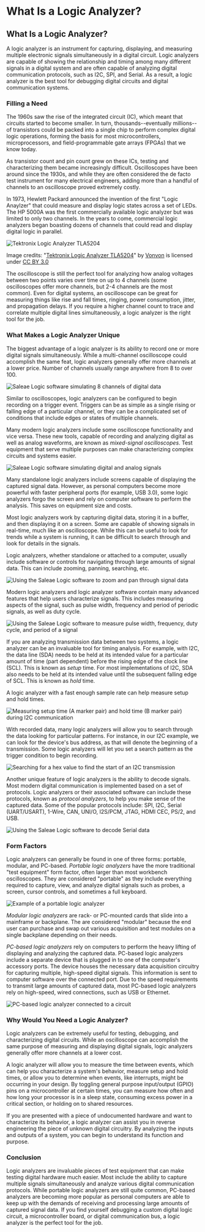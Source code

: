 # What Is a Logic Analyzer?

## What Is a Logic Analyzer?

A logic analyzer is an instrument for capturing, displaying, and measuring multiple electronic signals simultaneously in a digital circuit. Logic analyzers are capable of showing the relationship and timing among many different signals in a digital system and are often capable of analyzing digital communication protocols, such as I2C, SPI, and Serial. As a result, a logic analyzer is the best tool for debugging digital circuits and digital communication systems.

### Filling a Need

The 1960s saw the rise of the integrated circuit \(IC\), which meant that circuits started to become smaller. In turn, thousands--eventually millions--of transistors could be packed into a single chip to perform complex digital logic operations, forming the basis for most microcontrollers, microprocessors, and field-programmable gate arrays \(FPGAs\) that we know today.

As transistor count and pin count grew on these ICs, testing and characterizing them became increasingly difficult. Oscilloscopes have been around since the 1930s, and while they are often considered the de facto test instrument for many electrical engineers, adding more than a handful of channels to an oscilloscope proved extremely costly.

In 1973, Hewlett Packard announced the invention of the first "Logic Anaylzer" that could measure and display logic states across a set of LEDs. The HP 5000A was the first commercially available logic analyzer but was limited to only two channels. In the years to come, commercial logic analyzers began boasting dozens of channels that could read and display digital logic in parallel.

![Tektronix Logic Analyzer TLA5204](.gitbook/assets/tektronix_logicanalyzer_tla5204.jpg)

Image credits: "[Tektronix Logic Analyzer TLA5204](https://commons.wikimedia.org/wiki/File:Tektronix_LogicAnalyzer_TLA5204.jpg)" by [Vonvon](https://commons.wikimedia.org/wiki/User:Vonvon) is licensed under [CC BY 3.0](https://creativecommons.org/licenses/by-sa/3.0/deed.en)

The oscilloscope is still the perfect tool for analyzing how analog voltages between two points varies over time on up to 4 channels \(some oscilloscopes offer more channels, but 2-4 channels are the most common\). Even for digital systems, an oscilloscope can be great for measuring things like rise and fall times, ringing, power consumption, jitter, and propagation delays. If you require a higher channel count to trace and correlate multiple digital lines simultaneously, a logic analyzer is the right tool for the job.

### What Makes a Logic Analyzer Unique

The biggest advantage of a logic analyzer is its ability to record one or more digital signals simultaneously.  While a multi-channel oscilloscope could accomplish the same feat, logic analyzers generally offer more channels at a lower price. Number of channels usually range anywhere from 8 to over 100. 

![Saleae Logic software simulating 8 channels of digital data](.gitbook/assets/screen_04.png)

Similar to oscilloscopes, logic analyzers can be configured to begin recording on a trigger event. Triggers can be as simple as a single rising or falling edge of a particular channel, or they can be a complicated set of conditions that include edges or states of multiple channels.

Many modern logic analyzers include some oscilloscope functionality and vice versa. These new tools, capable of recording and analyzing digital as well as analog waveforms, are known as _mixed-signal oscilloscopes_. Test equipment that serve multiple purposes can make characterizing complex circuits and systems easier.

![Saleae Logic software simulating digital and analog signals](.gitbook/assets/screen_05.png)

Many standalone logic analyzers include screens capable of displaying the captured signal data. However, as personal computers become more powerful with faster peripheral ports \(for example, USB 3.0\), some logic analyzers forgo the screen and rely on computer software to perform the analysis. This saves on equipment size and costs.

Most logic analyzers work by capturing digital data, storing it in a buffer, and then displaying it on a screen. Some are capable of showing signals in real-time, much like an oscilloscope. While this can be useful to look for trends while a system is running, it can be difficult to search through and look for details in the signals.

Logic analyzers, whether standalone or attached to a computer, usually include software or controls for navigating through large amounts of signal data. This can include zooming, panning, searching, etc.

![Using the Saleae Logic software to zoom and pan through signal data](.gitbook/assets/saleae-03-navigate.gif)

Modern logic analyzers and logic analyzer software contain many advanced features that help users characterize signals. This includes measuring aspects of the signal, such as pulse width, frequency and period of periodic signals, as well as duty cycle.

![Using the Saleae Logic software to measure pulse width, frequency, duty cycle, and period of a signal](.gitbook/assets/screen_01.png)

If you are analyzing transmission data between two systems, a logic analyzer can be an invaluable tool for timing analysis. For example, with I2C, the data line \(SDA\) needs to be held at its intended value for a particular amount of time \(part dependent\) before the rising edge of the clock line \(SCL\). This is known as _setup_ time. For most implementations of I2C, SDA also needs to be held at its intended value until the subsequent falling edge of SCL. This is known as _hold_ time.

A logic analyzer with a fast enough sample rate can help measure setup and hold times.

![Measuring setup time \(A marker pair\) and hold time \(B marker pair\) during I2C communication](.gitbook/assets/screen_02.png)

With recorded data, many logic analyzers will allow you to search through the data looking for particular patterns. For instance, in our I2C example, we can look for the device's bus address, as that will denote the beginning of a transmission. Some logic analyzers will let you set a search pattern as the trigger condition to begin recording.

![Searching for a hex value to find the start of an I2C transmission](.gitbook/assets/saleae-logic-search.gif)

Another unique feature of logic analyzers is the ability to decode signals. Most modern digital communication is implemented based on a set of protocols. Logic analyzers or their associated software can include these protocols, known as _protocol analyzers_, to help you make sense of the captured data. Some of the popular protocols include: SPI, I2C, Serial \(UART/USART\), 1-Wire, CAN, UNI/O, I2S/PCM, JTAG, HDMI CEC, PS/2, and USB.

![Using the Saleae Logic software to decode Serial data](.gitbook/assets/screen_03.png)

### Form Factors

Logic analyzers can generally be found in one of three forms: portable, modular, and PC-based. _Portable logic analyzers_ have the more traditional "test equipment" form factor, often larger than most workbench oscilloscopes. They are considered "portable" as they include everything required to capture, view, and analyze digital signals such as probes, a screen, cursor controls, and sometimes a full keyboard.

![Example of a portable logic analyzer](.gitbook/assets/34227038302_848b4e6729_k.jpg)

_Modular logic analyzers_ are rack- or PC-mounted cards that slide into a mainframe or backplane. The are considered "modular" because the end user can purchase and swap out various acquisition and test modules on a single backplane depending on their needs. 

_PC-based logic analyzers_ rely on computers to perform the heavy lifting of displaying and analyzing the captured data. PC-based logic analyzers include a separate device that is plugged in to one of the computer's accessory ports. The device houses the necessary data acquisition circuitry for capturing multiple, high-speed digital signals. This information is sent to computer software over the connected port. Due to the speed requirements to transmit large amounts of captured data, most PC-based logic analyzers rely on high-speed, wired connections, such as USB or Ethernet.

![PC-based logic analyzer connected to a circuit](.gitbook/assets/salaea-logic-analyzer-circuit.jpg)

### Why Would You Need a Logic Analyzer?

Logic analyzers can be extremely useful for testing, debugging, and characterizing digital circuits. While an oscilloscope can accomplish the same purpose of measuring and displaying digital signals, logic analyzers generally offer more channels at a lower cost.

A logic analyzer will allow you to measure the time between events, which can help you characterize a system's behavior, measure setup and hold times, or allow you to determine when events, like interrupts, might be occurring in your design. By toggling general purpose input/output \(GPIO\) pins on a microcontroller at certain times, you can measure how often and how long your processor is in a sleep state, consuming excess power in a critical section, or holding on to shared resources.

If you are presented with a piece of undocumented hardware and want to characterize its behavior, a logic analyzer can assist you in reverse engineering the piece of unknown digital circuitry. By analyzing the inputs and outputs of a system, you can begin to understand its function and purpose.

### Conclusion

Logic analyzers are invaluable pieces of test equipment that can make testing digital hardware much easier. Most include the ability to capture multiple signals simultaneously and analyze various digital communication protocols. While portable logic analyzers are still quite common, PC-based analyzers are becoming more popular as personal computers are able to keep up with the demands of receiving and processing large amounts of captured signal data. If you find yourself debugging a custom digital logic circuit, a microcontroller board, or digital communication bus, a logic analyzer is the perfect tool for the job.

